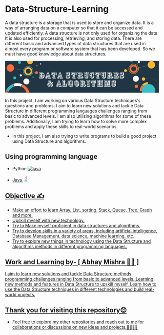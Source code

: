 
# Data-Structure-Learning

A data structure is a storage that is used to store and organize data. It is a way of arranging data on a computer so that it can be accessed and updated efficiently. A data structure is not only used for organizing the data. It is also used for processing, retrieving, and storing data. There are different basic and advanced types of data structures that are used in almost every program or software system that has been developed.
So we must have good knowledge about data structures.

![Standpickup logo](https://github.com/abhaymishra24/Data-Structure-Learning/blob/main/Data%20Structure.jpg)


In this project, I am working on various Data Structure techniques's questions and problems. I aim to learn new solutions and tackle Data Structure in different programming languages challenges ranging from basic to advanced levels. I am also utilizing algorithms for some of these problems. Additionally, I am trying to learn how to solve more complex problems and apply these skills to real-world scenarios.

- In this project, I am also trying to write programs to build a good project using Data Structure and algorithms.

## Using programming language

- Python <a href="https://www.python.com" target="_blank" rel="noreferrer"> <img src="https://www.svgrepo.com/show/376344/python.svg" alt="java" width="40" height="40"/>

- Java <a href="https://www.java.com" target="_blank" rel="noreferrer"> <img src="https://raw.githubusercontent.com/devicons/devicon/master/icons/java/java-original.svg" alt="java" width="20" height="20"/>

## Objective ✍️

- Make an effort to learn Array, List, sorting, Stack, Queue, Tree, Graph and more. 
- Upskill myself with new technology.
- Try to Make myself proficient in data structures and algorithms.
- Try to develop skills in a variety of areas, including artificial intelligence, Database Management, data science, machine learning, etc.
- Try to explore new things in technology using the Data Structure and algorithms methods in different programming languages.

## Work and Learning by- [ Abhay Mishra 🧑‍💻 ]

I aim to learn new solutions and tackle Data Structure methods programming challenges ranging from basic to advanced levels. Learning new methods and features in Data Structure to upskill myself. Learn how to use the Data Structure techniques in different technologies and build real-world projects.

## Thank you for visiting this repository😊

- Feel free to explore my other repositories and reach out to me for collaborations or discussions on new ideas and projects.🤝🧑‍💻🚀





